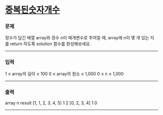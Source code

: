 # [중복된숫자개수](https://school.programmers.co.kr/learn/courses/30/lessons/120583)

<div align = center>

</div>

### 문제

정수가 담긴 배열 array와 정수 n이 매개변수로 주어질 때, array에 n이 몇 개 있는 지를 return 하도록 solution 함수를 완성해보세요.

---

### 입력

1 ≤ array의 길이 ≤ 100
0 ≤ array의 원소 ≤ 1,000
0 ≤ n ≤ 1,000

---

### 출력

array n result
[1, 1, 2, 3, 4, 5] 1 2
[0, 2, 3, 4] 1 0

---
